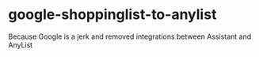 # google-shoppinglist-to-anylist
Because Google is a jerk and removed integrations between Assistant and AnyList
